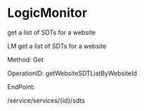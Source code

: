 #     LogicMonitor


get a list of SDTs for a website

LM get a list of SDTs for a website

Method: Get

OperationID: getWebsiteSDTListByWebsiteId

EndPoint:

/service/services/{id}/sdts
